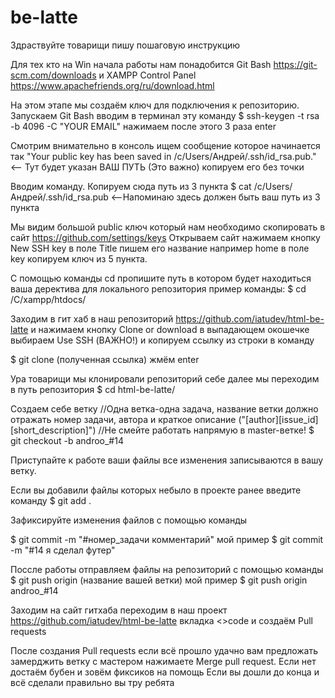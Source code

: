 # be-latte
Здраствуйте товарищи пишу пошаговую инструкцию

Для тех кто на Win начала работы нам понадобится Git Bash https://git-scm.com/downloads и XAMPP Control Panel https://www.apachefriends.org/ru/download.html

На этом этапе мы создаём ключ для подключения к репозиторию. Запускаем Git Bash вводим в терминал эту команду $ ssh-keygen -t rsa -b 4096 -C "YOUR EMAIL" нажимаем после этого 3 раза enter

Смотрим внимательно в консоль ищем сообщение которое начинается так "Your public key has been saved in /c/Users/Андрей/.ssh/id_rsa.pub." <-- Тут будет указан ВАШ ПУТЬ (Это важно) копируем его без точки

Вводим команду. Копируем сюда путь из 3 пункта $ cat /c/Users/Андрей/.ssh/id_rsa.pub <--Напоминаю здесь должен быть ваш путь из 3 пункта

Мы видим большой public ключ который нам необходимо скопировать в сайт https://github.com/settings/keys Открываем сайт нажимаем кнопку New SSH key в поле Title пишем его название например home в поле key копируем ключ из 5 пункта.

С помощью команды cd пропишите путь в котором будет находиться ваша деректива для локального репозитория пример команды: $ cd /C/xampp/htdocs/

Заходим в гит хаб в наш репозиторий https://github.com/iatudev/html-be-latte и нажимаем кнопку Clone or download в выпадающем окошечке выбираем Use SSH (ВАЖНО!) и копируем ссылку из строки в команду

$ git clone (полученная ссылка) жмём enter

Ура товарищи мы клонировали репозиторий себе далее мы переходим в путь репозитория $ cd html-be-latte/

Создаем себе ветку //Одна ветка-одна задача, название ветки должно отражать номер задачи, автора и краткое описание ("[author][issue_id][short_description]") //Не смейте работать напрямую в master-ветке! $ git checkout -b androo_#14

Приступайте к работе ваши файлы все изменения записываются в вашу ветку.

Если вы добавили файлы которых небыло в проекте ранее введите команду $ git add .

Зафиксируйте изменения файлов с помощью команды

$ git commit -m "#номер_задачи комментарий" мой пример $ git commit -m "#14 я сделал футер"

Поссле работы отправляем файлы на репозиторий с помощью команды $ git push origin (название вашей ветки) мой пример $ git push origin androo_#14

Заходим на сайт гитхаба переходим в наш проект https://github.com/iatudev/html-be-latte вкладка <>code и создаём Pull requests

После создания Pull requests если всё прошло удачно вам предложать замерджить ветку с мастером нажимаете Merge pull request. Если нет достаём бубен и зовём фиксиков на помощь Если вы дошли до конца и всё сделали правильно вы тру ребята